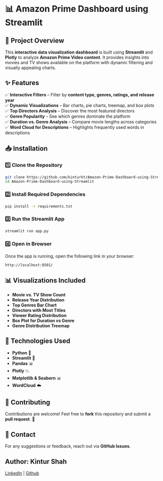 # 📊 Amazon Prime Dashboard using Streamlit

## 🚀 Project Overview
This **interactive data visualization dashboard** is built using **Streamlit** and **Plotly** to analyze **Amazon Prime Video content**. It provides insights into movies and TV shows available on the platform with dynamic filtering and visually appealing charts.

## ✨ Features
✅ **Interactive Filters** – Filter by **content type, genres, ratings, and release year**  
✅ **Dynamic Visualizations** – Bar charts, pie charts, treemap, and box plots  
✅ **Top Directors Analysis** – Discover the most featured directors  
✅ **Genre Popularity** – See which genres dominate the platform  
✅ **Duration vs. Genre Analysis** – Compare movie lengths across categories  
✅ **Word Cloud for Descriptions** – Highlights frequently used words in descriptions  

## 📥 Installation
### 1️⃣ Clone the Repository
```bash
git clone https://github.com/kinturkt/Amazon-Prime-Dashboard-using-Streamlit.git
cd Amazon-Prime-Dashboard-using-Streamlit
```

### 2️⃣ Install Required Dependencies
```bash
pip install -r requirements.txt
```

### 3️⃣ Run the Streamlit App
```bash
streamlit run app.py
```

### 4️⃣ Open in Browser
Once the app is running, open the following link in your browser:
```
http://localhost:8501/
```

## 📊 Visualizations Included
- **Movie vs. TV Show Count**  
- **Release Year Distribution**  
- **Top Genres Bar Chart**  
- **Directors with Most Titles**  
- **Viewer Rating Distribution**  
- **Box Plot for Duration vs Genre**  
- **Genre Distribution Treemap**  

## 📌 Technologies Used
- **Python** 🐍
- **Streamlit** 🎈
- **Pandas** 📊
- **Plotly** 📉
- **Matplotlib & Seaborn** 📊
- **WordCloud** ☁️

## 🤝 Contributing
Contributions are welcome! Feel free to **fork** this repository and submit a **pull request**. 🚀

## 📧 Contact
For any suggestions or feedback, reach out via **GitHub Issues**.

## **Author: Kintur Shah** <br>
[LinkedIn](https://www.linkedin.com/in/kintur-shah/) | [Github](https://github.com/kinturkt)
